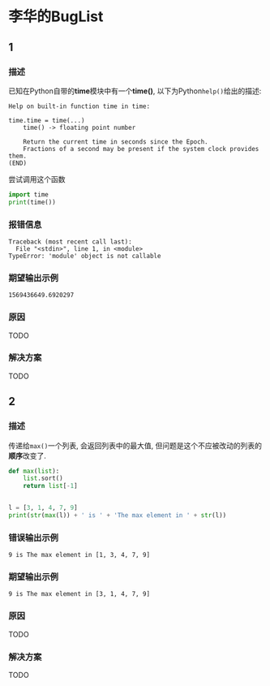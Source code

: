 # 李华的BugList

## 1

### 描述

已知在Python自带的**time**模块中有一个**time()**, 以下为Python`help()`给出的描述:

```shell
Help on built-in function time in time:

time.time = time(...)
    time() -> floating point number

    Return the current time in seconds since the Epoch.
    Fractions of a second may be present if the system clock provides them.
(END)
```

尝试调用这个函数

```python
import time
print(time())
```

### 报错信息

```shell
Traceback (most recent call last):
  File "<stdin>", line 1, in <module>
TypeError: 'module' object is not callable
```

### 期望输出示例

```shell
1569436649.6920297
```

### 原因

TODO

### 解决方案

TODO

## 2

### 描述

传递给`max()`一个列表, 会返回列表中的最大值, 但问题是这个不应被改动的列表的**顺序**改变了.

```python
def max(list):
    list.sort()
    return list[-1]


l = [3, 1, 4, 7, 9]
print(str(max(l)) + ' is ' + 'The max element in ' + str(l))
```

### 错误输出示例

```shell
9 is The max element in [1, 3, 4, 7, 9]
```

### 期望输出示例

```shell
9 is The max element in [3, 1, 4, 7, 9]
```

### 原因

TODO

### 解决方案

TODO
